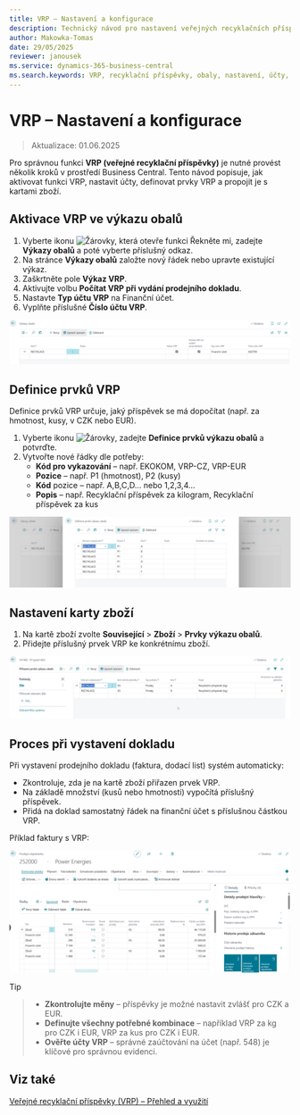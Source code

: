 ```yaml
---
title: VRP – Nastavení a konfigurace
description: Technický návod pro nastavení veřejných recyklačních příspěvků (VRP) v Business Central
author: Makowka-Tomas
date: 29/05/2025
reviewer: janousek
ms.service: dynamics-365-business-central
ms.search.keywords: VRP, recyklační příspěvky, obaly, nastavení, účty, Business Central
---
```


# VRP – Nastavení a konfigurace

> Aktualizace: 01.06.2025

Pro správnou funkci **VRP (veřejné recyklační příspěvky)** je nutné provést několik kroků v prostředí Business Central. Tento návod popisuje, jak aktivovat funkci VRP, nastavit účty, definovat prvky VRP a propojit je s kartami zboží.

## Aktivace VRP ve výkazu obalů

1. Vyberte ikonu ![Žárovky, která otevře funkci Řekněte mi](media/ui-search/search_small.png "Řekněte mi, co chcete dělat"), zadejte **Výkazy obalů** a poté vyberte příslušný odkaz.
2. Na stránce **Výkazy obalů** založte nový řádek nebo upravte existující výkaz.
3. Zaškrtněte pole **Výkaz VRP**.
4. Aktivujte volbu **Počítat VRP při vydání prodejního dokladu**.
5. Nastavte **Typ účtu VRP** na Finanční účet.
6. Vyplňte příslušné **Číslo účtu VRP**.

![Nastavení VRP ve výkazu obalů](media/vrp-setup-vykaz.png)

## Definice prvků VRP

Definice prvků VRP určuje, jaký příspěvek se má dopočítat (např. za hmotnost, kusy, v CZK nebo EUR).

1. Vyberte ikonu ![Žárovky](media/ui-search/search_small.png), zadejte **Definice prvků výkazu obalů** a potvrďte.
2. Vytvořte nové řádky dle potřeby:
   - **Kód pro vykazování** – např. EKOKOM, VRP-CZ, VRP-EUR
   - **Pozice** – např. P1 (hmotnost), P2 (kusy)
   - **Kód** pozice – např. A,B,C,D... nebo 1,2,3,4...
   - **Popis** – např. Recyklační příspěvek za kilogram, Recyklační příspěvek za kus

![Definice prvků VRP](media/vrp-setup-elements.png)

## Nastavení karty zboží

1. Na kartě zboží zvolte **Související** > **Zboží** > **Prvky výkazu obalů**.
2. Přidejte příslušný prvek VRP ke konkrétnímu zboží.

![Prvky VRP na kartě zboží](media/vrp-setup-item-card.png)

## Proces při vystavení dokladu

Při vystavení prodejního dokladu (faktura, dodací list) systém automaticky:

- Zkontroluje, zda je na kartě zboží přiřazen prvek VRP.
- Na základě množství (kusů nebo hmotnosti) vypočítá příslušný příspěvek.
- Přidá na doklad samostatný řádek na finanční účet s příslušnou částkou VRP.

Příklad faktury s VRP:

![Faktura s VRP](media/vrp-doc-example.png)

> [!TIP]

> - **Zkontrolujte měny** – příspěvky je možné nastavit zvlášť pro CZK a EUR.
> - **Definujte všechny potřebné kombinace** – například VRP za kg pro CZK i EUR, VRP za kus pro CZK i EUR.
> - **Ověřte účty VRP** – správné zaúčtování na účet (např. 548) je klíčové pro správnou evidenci.

## Viz také

[Veřejné recyklační příspěvky (VRP) – Přehled a využití](vrp.md)